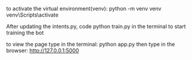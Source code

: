 to activate the virtual environment(venv): python -m venv venv
                                           venv\Scripts\activate
                                           
After updating the intents.py, code python train.py in the terminal to start training the bot

to view the page type in the terminal: python app.py 
then type in the browser: http://127.0.0.1:5000
